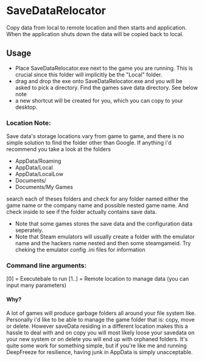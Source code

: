 # SaveDataRelocator
Copy data from local to remote location and then starts and application. When the application shuts down the data will be copied back to local.

## Usage
 * Place SaveDataRelocator.exe next to the game you are running. This is crucial since this folder will implicitly be the "Local" folder.
 * drag and drop the exe onto SaveDataRelocator.exe and you will be asked to pick a directory. Find the games save data directory. See below note 
 * a new shortcut will be created for you, which you can copy to your desktop.

### Location Note:
Save data's storage locations vary from game to game, and there is no simple solution to find the folder other than Google.
If anything i'd recommend you take a look at the folders 

 * AppData/Roaming
 * AppData/Local
 * AppData/LocalLow
 * Documents/
 * Documents/My Games

search each of theses folders and check for any folder named either the game name or the company name and possible nested game name. And check inside to see if the folder actually contains save data.
 * Note that some games stores the save data and the configuration data seperately.
 * Note that Steam emulators will usually create a folder with the emulator name and the hackers name nested and then some steamgameid. Try cheking the emulator config .ini files for information
 

### Command line arguments:
[0] = Executebale to run
[1..] = Remote location to manage data (you can input many parameters)

#### Why?
A lot of games will produce garbage folders all around your file system like.
Personally i'd like to be able to manage the game folder that is: copy, move or delete. However saveData residing in a different location makes this a hassle to deal with and on copy you will most likely loose your savedata on your new system or on delete you will end up with orphaned folders. It's quite some work for something simple, but if you're like me and running DeepFreeze for resilience, having junk in AppData is simply unacceptable.
